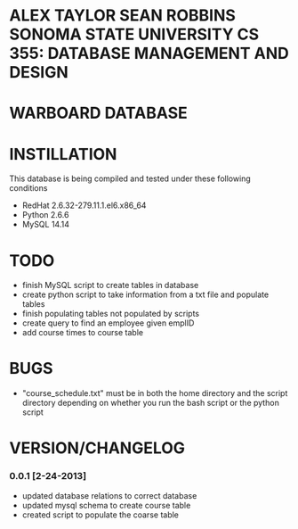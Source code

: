 ALEX TAYLOR
SEAN ROBBINS
SONOMA STATE UNIVERSITY
CS 355:  DATABASE MANAGEMENT AND DESIGN
=======================================

WARBOARD DATABASE
=======================================

# INSTILLATION #

This database is being compiled and tested under these following conditions
* RedHat 2.6.32-279.11.1.el6.x86_64
* Python 2.6.6
* MySQL 14.14

# TODO #
* finish MySQL script to create tables in database
* create python script to take information from a txt file and populate tables
* finish populating tables not populated by scripts
* create query to find an employee given emplID
* add course times to course table

# BUGS #

* "course_schedule.txt" must be in both the home directory and the script directory depending on whether you run the bash script or the python script

VERSION/CHANGELOG
=================

### 0.0.1 [2-24-2013] #

* updated database relations to correct database
* updated mysql schema to create course table
* created script to populate the coarse table
